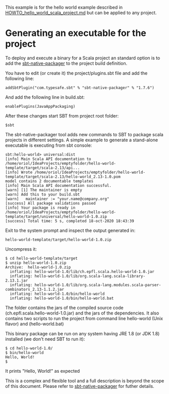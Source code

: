 This example is for the hello world example described in [HOWTO_hello_world_scala_project.md](https://github.com/mateuvillaret/actorsnightmare/blob/main/HOWTO_hello_world_scala_project.md) but can be applied to any project.

# Generating an executable for the project

To deploy and execute a binary for a Scala project an standard option is to add the [sbt-native-packager](https://www.scala-sbt.org/sbt-native-packager/) to the project build definition.

You have to edit (or create it) the project/plugins.sbt file and add the following line:
```
addSbtPlugin("com.typesafe.sbt" % "sbt-native-packager" % "1.7.6")
```

And add the following line in build.sbt:
```
enablePlugins(JavaAppPackaging)
```

After these changes start SBT from project root folder:
```
$sbt
```

The sbt-native-packager tool adds new commands to SBT to package scala projects in different settings.
A simple example to generate a stand-alone executable is executing from sbt console:
```
sbt:hello-world> universal:dist
[info] Main Scala API documentation to /home/oriol/IdeaProjects/emptyfolder/hello-world-template/target/scala-2.13/api...
[info] Wrote /home/oriol/IdeaProjects/emptyfolder/hello-world-template/target/scala-2.13/hello-world_2.13-1.0.pom
model contains 2 documentable templates
[info] Main Scala API documentation successful.
[warn] [1] The maintainer is empty
[warn] Add this to your build.sbt
[warn]   maintainer := "your.name@company.org"
[success] All package validations passed
[info] Your package is ready in /home/oriol/IdeaProjects/emptyfolder/hello-world-template/target/universal/hello-world-1.0.zip
[success] Total time: 5 s, completed 18-oct-2020 18:43:39
```

Exit to the system prompt and inspect the output generated in:
```
hello-world-template/target/hello-world-1.0.zip
```
Uncompress it:
```
$ cd hello-world-template/target
$ unzip hello-world-1.0.zip
Archive:  hello-world-1.0.zip
  inflating: hello-world-1.0/lib/ch.epfl.scala.hello-world-1.0.jar  
  inflating: hello-world-1.0/lib/org.scala-lang.scala-library-2.13.1.jar  
  inflating: hello-world-1.0/lib/org.scala-lang.modules.scala-parser-combinators_2.13-1.1.2.jar  
  inflating: hello-world-1.0/bin/hello-world  
  inflating: hello-world-1.0/bin/hello-world.bat 
```
The folder contains the jars of the compiled source code (ch.epfl.scala.hello-world-1.0.jar) and the jars of the dependencies.
It also contains two scripts to run the project from command line hello-world (Unix flavor) and (hello-world.bat)

This binary package can be run on any system having JRE 1.8 (or JDK 1.8) installed (we don't need SBT to run it):

```
$ cd hello-world-1.0/
$ bin/hello-world 
Hello, World!
$ 
```
It prints "Hello, World!" as expected

This is a complex and flexible tool and a full description is beyond the scope of this document. 
Please refer to [sbt-native-packager](https://www.scala-sbt.org/sbt-native-packager/) for futher details.

